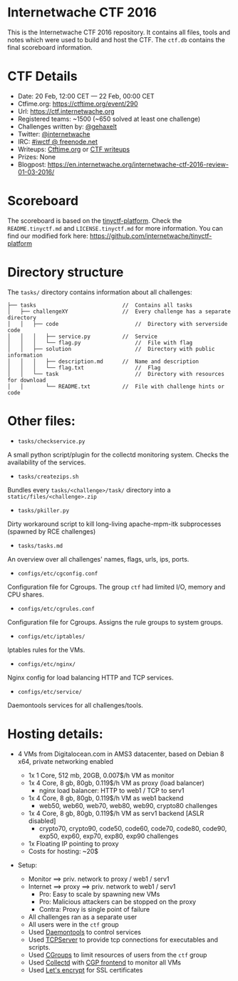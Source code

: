 Internetwache CTF 2016 
======================================

This is the Internetwache CTF 2016 repository. It contains all files, tools and notes which were used to build and host the CTF. 
The ```ctf.db``` contains the final scoreboard information. 

# CTF Details

- Date: 20 Feb, 12:00 CET — 22 Feb, 00:00 CET
- Ctfime.org: <https://ctftime.org/event/290>
- Url: <https://ctf.internetwache.org>
- Registered teams: ~1500 (~650 solved at least one challenge)
- Challenges written by: [@gehaxelt](https://twitter.com/gehaxelt)
- Twitter: [@internetwache](https://twitter.com/internetwache)
- IRC: [#iwctf @ freenode.net](https://webchat.freenode.net/?channels=%23iwctf)
- Writeups: [Ctftime.org](https://ctftime.org/event/290/tasks/) or [CTF writeups](https://github.com/ctfs/write-ups-2016/tree/master/internetwache-ctf-2016)
- Prizes: None
- Blogpost: <https://en.internetwache.org/internetwache-ctf-2016-review-01-03-2016/>

# Scoreboard

The scoreboard is based on the [tinyctf-platform](https://github.com/balidani/tinyctf-platform). Check the ```README.tinyctf.md``` and ```LICENSE.tinyctf.md``` for more information. You can find our modified fork here: <https://github.com/internetwache/tinyctf-platform>

# Directory structure

The ```tasks/``` directory contains information about all challenges:

```
├── tasks 							//	Contains all tasks
│   ├── challengeXY					//	Every challenge has a separate directory
│   │   ├── code 						//	Directory with serverside code
│   │   │   ├── service.py 			//	Service
│   │   │   └── flag.py 				//	File with flag
│   │   ├── solution 					//	Directory with public information
│   │   │   ├── description.md 		//	Name and description
│   │   │   └── flag.txt 				//	Flag
│   │   └── task 						//	Directory with resources for download
│   │       └── README.txt 			// 	File with challenge hints or code
```

# Other files:

- ```tasks/checkservice.py```

A small python script/plugin for the collectd monitoring system. Checks the availability of the services.

- ```tasks/createzips.sh```

Bundles every ```tasks/<challenge>/task/``` directory into a ```static/files/<challenge>.zip```

- ```tasks/pkiller.py```

Dirty workaround script to kill long-living apache-mpm-itk subprocesses (spawned by RCE challenges)

- ```tasks/tasks.md```

An overview over all challenges' names, flags, urls, ips, ports.

- ```configs/etc/cgconfig.conf```

Configuration file for Cgroups. The group ```ctf``` had limited I/O, memory and CPU shares. 

- ```configs/etc/cgrules.conf```

Configuration file for Cgroups. Assigns the rule groups to system groups.

- ```configs/etc/iptables/```

Iptables rules for the VMs.

- ```configs/etc/nginx/```

Nginx config for load balancing HTTP and TCP services.

- ```configs/etc/service/```

Daemontools services for all challenges/tools.

# Hosting details:

- 4 VMs from Digitalocean.com in AMS3 datacenter, based on Debian 8 x64, private networking enabled
	- 1x 1 Core, 512 mb, 20GB, 0.007$/h VM as monitor
	- 1x 4 Core, 8 gb, 80gb, 0.119$/h VM as proxy (load balancer)
		- nginx load balancer: HTTP to web1 / TCP to serv1
	- 1x 4 Core, 8 gb, 80gb, 0.119$/h VM as web1 backend
		- web50, web60, web70, web80, web90, crypto80 challenges
	- 1x 4 Core, 8 gb, 80gb, 0.119$/h VM as serv1 backend [ASLR disabled]
		- crypto70, crypto90, code50, code60, code70, code80, code90, exp50, exp60, exp70, exp80, exp90 challenges
	- 1x Floating IP pointing to proxy
	- Costs for hosting: ~20$

- Setup:
	- Monitor ==> priv. network to proxy / web1 / serv1
	- Internet ==> proxy ==> priv. network to web1 / serv1
		- Pro: Easy to scale by spawning new VMs
		- Pro: Malicious attackers can be stopped on the proxy
		- Contra: Proxy is single point of failure
	- All challenges ran as a separate user
	- All users were in the ```ctf``` group
	- Used [Daemontools](http://cr.yp.to/daemontools.html) to control services
	- Used [TCPServer](http://cr.yp.to/ucspi-tcp/tcpserver.html) to provide tcp connections for executables and scripts.
	- Used [CGroups](https://access.redhat.com/documentation/en-US/Red_Hat_Enterprise_Linux/6/html/Resource_Management_Guide/ch01.html) to limit resources of users from the ```ctf``` group
	- Used [Collectd](https://collectd.org/) with [CGP frontend](https://github.com/pommi/CGP) to monitor all VMs
	- Used [Let's encrypt](https://letsencrypt.org/) for SSL certificates
